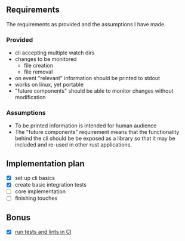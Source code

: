
## Requirements

The requirements as provided and the assumptions I have made.

### Provided
 - cli accepting multiple watch dirs
 - changes to be monitored
   - file creation
   - file removal
 - on event "relevant" information should be printed to stdout
 - works on linux, yet portable
 - "future components" should be able to monitor changes without modification

### Assumptions
 - To be printed information is intended for human audience
 - The "future components" requirement means that the functionality behind the cli should be be exposed as a library so that it may be included and re-used in other rust applications.

## Implementation plan

 - [x] set up cli basics
 - [x] create basic integration tests
 - [ ] core implementation
 - [ ] finishing touches

## Bonus

 - [x] [run tests and lints in CI](https://github.com/mickvangelderen/challenge_watch_cli/actions)
